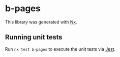 # b-pages

This library was generated with [Nx](https://nx.dev).

## Running unit tests

Run `nx test b-pages` to execute the unit tests via [Jest](https://jestjs.io).
